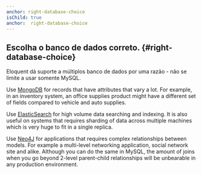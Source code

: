 ```yaml
---
anchor: right-database-choice
isChild: true
anchor:  right-database-choice
---
```


## Escolha o banco de dados correto. {#right-database-choice}

Eloquent dá suporte a múltiplos banco de dados por uma razão - não se limite a usar somente MySQL.

 Use [MongoDB](https://github.com/jenssegers/Laravel-MongoDB) for records that have attributes that vary a lot. For example, in an inventory system, an office supplies product might have a different set of fields compared to vehicle and auto supplies.

 Use [ElasticSearch](https://github.com/elasticquent/Elasticquent) for high volume data searching and indexing. It is also useful on systems that requires sharding of data across multiple machines which is very huge to fit in a single replica.

 Use [Neo4J](https://github.com/Vinelab/NeoEloquent) for applications that requires complex relationships between models. For example a multi-level networking application, social network site and alike. Although you can do the same in MySQL, the amount of joins when you go beyond 2-level parent-child relationships will be unbearable in any production environment.